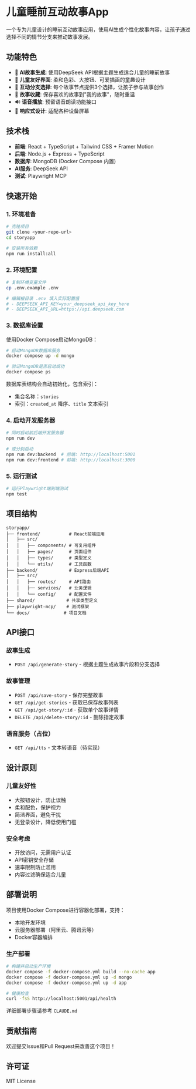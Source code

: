 # 儿童睡前互动故事App

一个专为儿童设计的睡前互动故事应用，使用AI生成个性化故事内容，让孩子通过选择不同的情节分支来推动故事发展。

## 功能特色

- 🌟 **AI故事生成**: 使用DeepSeek API根据主题生成适合儿童的睡前故事
- 🎨 **儿童友好界面**: 柔和色彩、大按钮、可爱插画的童趣设计
- 🔄 **互动分支选择**: 每个故事节点提供3个选择，让孩子参与故事创作
- 💾 **故事收藏**: 保存喜欢的故事到"我的故事"，随时重温
- 🔊 **语音播放**: 预留语音朗读功能接口
- 📱 **响应式设计**: 适配各种设备屏幕

## 技术栈

- **前端**: React + TypeScript + Tailwind CSS + Framer Motion
- **后端**: Node.js + Express + TypeScript
- **数据库**: MongoDB (Docker Compose 内置)
- **AI服务**: DeepSeek API
- **测试**: Playwright MCP

## 快速开始

### 1. 环境准备

```bash
# 克隆项目
git clone <your-repo-url>
cd storyapp

# 安装所有依赖
npm run install:all
```

### 2. 环境配置

```bash
# 复制环境变量文件
cp .env.example .env

# 编辑根目录 .env 填入实际配置值
# - DEEPSEEK_API_KEY=your_deepseek_api_key_here
# - DEEPSEEK_API_URL=https://api.deepseek.com
```

### 3. 数据库设置

使用Docker Compose启动MongoDB：

```bash
# 启动MongoDB数据库服务
docker compose up -d mongo

# 验证MongoDB是否启动成功
docker compose ps
```

数据库表结构会自动初始化，包含索引：
- 集合名称：`stories`
- 索引：`created_at` 降序、`title` 文本索引

### 4. 启动开发服务器

```bash
# 同时启动前后端开发服务器
npm run dev

# 或分别启动
npm run dev:backend  # 后端: http://localhost:5001
npm run dev:frontend # 前端: http://localhost:3000
```

### 5. 运行测试

```bash
# 运行Playwright端到端测试
npm test
```

## 项目结构

```
storyapp/
├── frontend/           # React前端应用
│   ├── src/
│   │   ├── components/ # 可复用组件
│   │   ├── pages/      # 页面组件
│   │   ├── types/      # 类型定义
│   │   └── utils/      # 工具函数
├── backend/            # Express后端API
│   ├── src/
│   │   ├── routes/     # API路由
│   │   ├── services/   # 业务逻辑
│   │   └── config/     # 配置文件
├── shared/            # 共享类型定义
├── playwright-mcp/    # 测试框架
└── docs/             # 项目文档
```

## API接口

### 故事生成
- `POST /api/generate-story` - 根据主题生成故事片段和分支选择

### 故事管理  
- `POST /api/save-story` - 保存完整故事
- `GET /api/get-stories` - 获取已保存故事列表
- `GET /api/get-story/:id` - 获取单个故事详情
- `DELETE /api/delete-story/:id` - 删除指定故事

### 语音服务（占位）
- `GET /api/tts` - 文本转语音（待实现）

## 设计原则

### 儿童友好性
- 大按钮设计，防止误触
- 柔和配色，保护视力
- 简洁界面，避免干扰
- 无登录设计，降低使用门槛

### 安全考虑
- 开放访问，无需用户认证
- API密钥安全存储
- 速率限制防止滥用
- 内容过滤确保适合儿童

## 部署说明

项目使用Docker Compose进行容器化部署，支持：
- 本地开发环境
- 云服务器部署（阿里云、腾讯云等）
- Docker容器编排

### 生产部署
```bash
# 构建并启动生产环境
docker compose -f docker-compose.yml build --no-cache app
docker compose -f docker-compose.yml up -d mongo
docker compose -f docker-compose.yml up -d app

# 健康检查
curl -fsS http://localhost:5001/api/health
```

详细部署步骤请参考 `CLAUDE.md`

## 贡献指南

欢迎提交Issue和Pull Request来改善这个项目！

## 许可证

MIT License